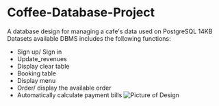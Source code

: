 # Coffee-Database-Project
A database design for managing a cafe's data used on PostgreSQL
14KB Datasets available
DBMS includes the following functions:
- Sign up/ Sign in
- Update_revenues
- Display clear table
- Booking table
- Display menu
- Order/ display the available order
- Automatically calculate payment bills
![Picture of Design](https://github.com/thanh-nt25/Database-Project/blob/master/Design%20of%20DBMS.png)
